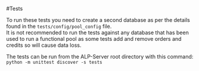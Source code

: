 #Tests

To run these tests you need to create a second database as per the details found in the
`tests/config/pool_config` file.  
It is not recommended to run the tests against any database  that has been used to run 
a functional pool as some tests add and remove orders and credits so will cause data 
loss.  
  
The tests can be run from the ALP-Server root directory with this command:  
`python -m unittest discover -s tests`  
  
